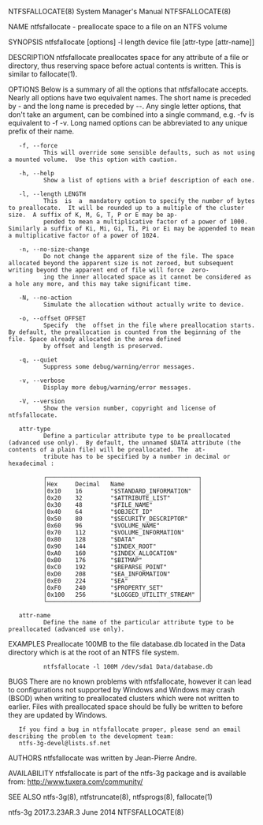 NTFSFALLOCATE(8)                                                                    System Manager's Manual                                                                    NTFSFALLOCATE(8)

NAME
       ntfsfallocate - preallocate space to a file on an NTFS volume

SYNOPSIS
       ntfsfallocate [options] -l length device file [attr-type [attr-name]]

DESCRIPTION
       ntfsfallocate preallocates space for any attribute of a file or directory, thus reserving space before actual contents is written. This is similar to fallocate(1).

OPTIONS
       Below  is  a summary of all the options that ntfsfallocate accepts.  Nearly all options have two equivalent names.  The short name is preceded by - and the long name is preceded by --.
       Any single letter options, that don't take an argument, can be combined into a single command, e.g.  -fv is equivalent to -f -v.  Long named options can be abbreviated  to  any  unique
       prefix of their name.

       -f, --force
              This will override some sensible defaults, such as not using a mounted volume.  Use this option with caution.

       -h, --help
              Show a list of options with a brief description of each one.

       -l, --length LENGTH
              This  is  a  mandatory option to specify the number of bytes to preallocate.  It will be rounded up to a multiple of the cluster size.  A suffix of K, M, G, T, P or E may be ap‐
              pended to mean a multiplicative factor of a power of 1000. Similarly a suffix of Ki, Mi, Gi, Ti, Pi or Ei may be appended to mean a multiplicative factor of a power of 1024.

       -n, --no-size-change
              Do not change the apparent size of the file. The space allocated beyond the apparent size is not zeroed, but subsequent writing beyond the apparent end of file will force  zero‐
              ing the inner allocated space as it cannot be considered as a hole any more, and this may take significant time.

       -N, --no-action
              Simulate the allocation without actually write to device.

       -o, --offset OFFSET
              Specify  the  offset in the file where preallocation starts. By default, the preallocation is counted from the beginning of the file. Space already allocated in the area defined
              by offset and length is preserved.

       -q, --quiet
              Suppress some debug/warning/error messages.

       -v, --verbose
              Display more debug/warning/error messages.

       -V, --version
              Show the version number, copyright and license of ntfsfallocate.

       attr-type
              Define a particular attribute type to be preallocated (advanced use only).  By default, the unnamed $DATA attribute (the contents of a plain file) will be preallocated. The  at‐
              tribute has to be specified by a number in decimal or hexadecimal :

              ┌───────────────────────────────────────────┐
              │Hex     Decimal   Name                     │
              │0x10    16        "$STANDARD_INFORMATION"  │
              │0x20    32        "$ATTRIBUTE_LIST"        │
              │0x30    48        "$FILE_NAME"             │
              │0x40    64        "$OBJECT_ID"             │
              │0x50    80        "$SECURITY_DESCRIPTOR"   │
              │0x60    96        "$VOLUME_NAME"           │
              │0x70    112       "$VOLUME_INFORMATION"    │
              │0x80    128       "$DATA"                  │
              │0x90    144       "$INDEX_ROOT"            │
              │0xA0    160       "$INDEX_ALLOCATION"      │
              │0xB0    176       "$BITMAP"                │
              │0xC0    192       "$REPARSE_POINT"         │
              │0xD0    208       "$EA_INFORMATION"        │
              │0xE0    224       "$EA"                    │
              │0xF0    240       "$PROPERTY_SET"          │
              │0x100   256       "$LOGGED_UTILITY_STREAM" │
              └───────────────────────────────────────────┘

       attr-name
              Define the name of the particular attribute type to be preallocated (advanced use only).

EXAMPLES
       Preallocate 100MB to the file database.db located in the Data directory which is at the root of an NTFS file system.

              ntfsfallocate -l 100M /dev/sda1 Data/database.db

BUGS
       There  are no known problems with ntfsfallocate, however it can lead to configurations not supported by Windows and Windows may crash (BSOD) when writing to preallocated clusters which
       were not written to earlier. Files with preallocated space should be fully be written to before they are updated by Windows.

       If you find a bug in ntfsfallocate proper, please send an email describing the problem to the development team:
       ntfs-3g-devel@lists.sf.net

AUTHORS
       ntfsfallocate was written by Jean-Pierre Andre.

AVAILABILITY
       ntfsfallocate is part of the ntfs-3g package and is available from:
       http://www.tuxera.com/community/

SEE ALSO
       ntfs-3g(8), ntfstruncate(8), ntfsprogs(8), fallocate(1)

ntfs-3g 2017.3.23AR.3                                                                      June 2014                                                                           NTFSFALLOCATE(8)
